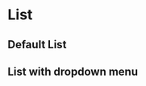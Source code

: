 <script setup>
import ListExample from './list/examples/ListExample.vue'
import ListDropdownExample from './list/examples/ListDropdownExample.vue'
</script>

# List

## Default List
<ListExample />

## List with dropdown menu
<ListDropdownExample />